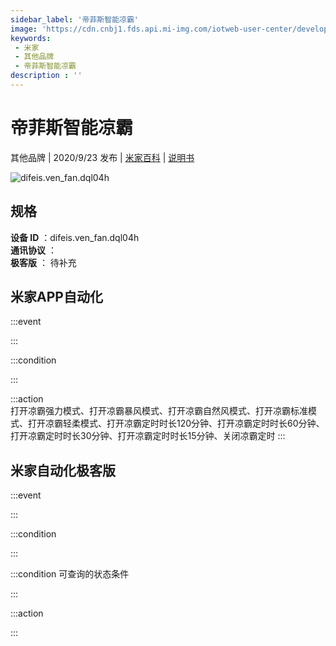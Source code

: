 ```yaml
---
sidebar_label: '帝菲斯智能凉霸'
image: 'https://cdn.cnbj1.fds.api.mi-img.com/iotweb-user-center/developer_1679048480854gKjgdHVC.png?GalaxyAccessKeyId=AKVGLQWBOVIRQ3XLEW&Expires=9223372036854775807&Signature=3WLp1uz0323WuiRrGCa/qtJpxAQ='
keywords: 
 - 米家
 - 其他品牌
 - 帝菲斯智能凉霸
description : ''
---
```

# 帝菲斯智能凉霸

其他品牌 | 2020/9/23 发布 | [米家百科](https://home.mi.com/webapp/content/baike/product/index.html?model=difeis.ven_fan.dql04h) | [说明书](https://home.mi.com/views/introduction.html?model=difeis.ven_fan.dql04h&region=cn)

![difeis.ven_fan.dql04h](https://cdn.cnbj1.fds.api.mi-img.com/iotweb-user-center/developer_1679048480854gKjgdHVC.png?GalaxyAccessKeyId=AKVGLQWBOVIRQ3XLEW&Expires=9223372036854775807&Signature=3WLp1uz0323WuiRrGCa/qtJpxAQ=)

## 规格  
> 
**设备 ID** ：difeis.ven_fan.dql04h  
**通讯协议** ：  
**极客版**  ： 待补充 


## 米家APP自动化  

:::event  

:::

:::condition  

:::

:::action   
打开凉霸强力模式、打开凉霸暴风模式、打开凉霸自然风模式、打开凉霸标准模式、打开凉霸轻柔模式、打开凉霸定时时长120分钟、打开凉霸定时时长60分钟、打开凉霸定时时长30分钟、打开凉霸定时时长15分钟、关闭凉霸定时
:::

## 米家自动化极客版  

:::event  

:::

:::condition  

:::

:::condition 可查询的状态条件  

:::

:::action  

:::

        
